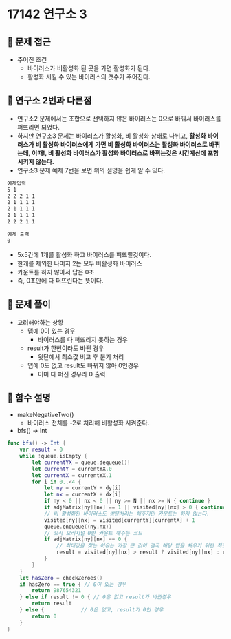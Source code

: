 # 17142 연구소 3

## 🍎 문제 접근
- 주어진 조건
    - 바이러스가 비활성화 된 곳을 가면 활성화가 된다.
    - 활성화 시킬 수 있는 바이러스의 갯수가 주어진다.

## 🍎 연구소 2번과 다른점
- 연구소2 문제에서는 조합으로 선택하지 않은 바이러스는 0으로 바꿔서 바이러스를 퍼뜨리면 되었다.
- 하지만 연구소3 문제는 바이러스가 활성화, 비 활성화 상태로 나뉘고, **활성화 바이러스가 비 활성화 바이러스에게 가면 비 활성화 바이러스는 활성화 바이러스로 바뀌는데, 이때!, 비 활성화 바이러스가 활성화 바이러스로 바뀌는것은 시간계산에 포함시키지 않는다.**
- 연구소3 문제 예제 7번을 보면 위의 설명을 쉽게 알 수 있다.
```bash
예제입력
5 1
2 2 2 1 1
2 1 1 1 1
2 1 1 1 1
2 1 1 1 1
2 2 2 1 1

예제 출력
0
```
- 5x5칸에 1개를 활성화 하고 바이러스를 퍼뜨릴것이다.
- 한개를 제외한 나머지 2는 모두 비활성화 바이러스
- 카운트를 하지 않아서 답은 0초
- 즉, 0초만에 다 퍼뜨린다는 뜻이다.

## 🍎 문제 풀이
- 고려해야하는 상황
    - 맵에 0이 있는 경우
        - 바이러스를 다 퍼뜨리지 못하는 경우
    - result가 한번이라도 바뀐 경우
        - 윗단에서 최소값 비교 후 분기 처리
    - 맵에 0도 없고 result도 바뀌지 않아 0인경우
        - 이미 다 퍼진 경우라 0 출력

## 🍎 함수 설명
- makeNegativeTwo()
    - 바이러스 전체를 -2로 처리해 비활성화 시켜준다.
- bfs() -> Int
```swift
func bfs() -> Int {
    var result = 0
    while !queue.isEmpty {
        let currentYX = queue.dequeue()!
        let currentY = currentYX.0
        let currentX = currentYX.1
        for i in 0..<4 {
            let ny = currentY + dy[i]
            let nx = currentX + dx[i]
            if ny < 0 || nx < 0 || ny >= N || nx >= N { continue }
            if adjMatrix[ny][nx] == 1 || visited[ny][nx] > 0 { continue }
            // 비 활성화된 바이러스도 방문처리는 해주지만 카운트는 하지 않는다.
            visited[ny][nx] = visited[currentY][currentX] + 1
            queue.enqueue((ny,nx))
            // 오직 오리지널 0만 카운트 해주는 코드
            if adjMatrix[ny][nx] == 0 {
                // 최대값을 찾는 이유는 가장 큰 값이 결국 해당 맵을 채우기 위한 최단거리이기 때문이다.
                result = visited[ny][nx] > result ? visited[ny][nx] : result
            }
        }
    }
    let hasZero = checkZeroes()
    if hasZero == true { // 0이 있는 경우
        return 987654321
    } else if result != 0 { // 0은 없고 result가 바뀐경우
        return result
    } else {            // 0은 없고, result가 0인 경우
        return 0
    }
}
```
